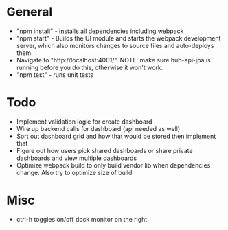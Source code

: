 # General
* "npm install" - installs all dependencies including webpack
* "npm start" - Builds the UI module and starts the webpack development server,
which also monitors changes to source files and auto-deploys them.
* Navigate to "http://localhost:4001/". NOTE: make sure hub-api-jpa
is running before you do this, otherwise it won't work.
* "npm test" - runs unit tests


# Todo
* Implement validation logic for create dashboard
* Wire up backend calls for dashboard (api needed as well)
* Sort out dashboard grid and how that would be stored then implement that
* Figure out how users pick shared dashboards or share private dashboards and view multiple dashboards
* Optimize webpack build to only build vendor lib when dependencies change.  Also try to optimize size of build

# Misc
* ctrl-h toggles on/off dock monitor on the right.